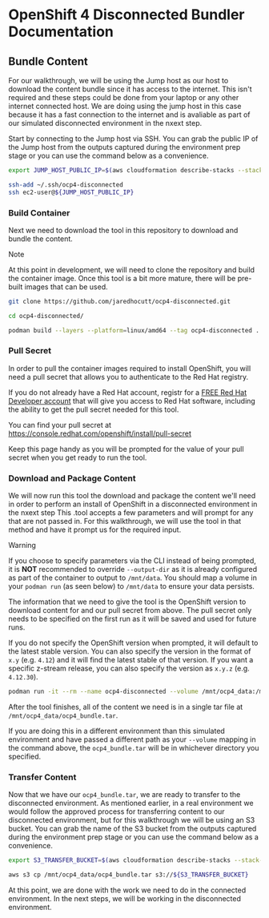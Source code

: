 # OpenShift 4 Disconnected Bundler Documentation

## Bundle Content

For our walkthrough, we will be using the Jump host as our host to download the
content bundle since it has access to the internet. This isn't required and
these steps could be done from your laptop or any other internet connected
host. We are doing using the jump host in this case because it has a fast
connection to the internet and is avaliable as part of our simulated
disconnected environment in the nxext step.

Start by connecting to the Jump host via SSH. You can grab the public IP of the
Jump host from the outputs captured during the environment prep stage or you
can use the command below as a convenience.

```bash
export JUMP_HOST_PUBLIC_IP=$(aws cloudformation describe-stacks --stack-name ocp4-disconnected --query 'Stacks[0].Outputs[?OutputKey==`JumpInstancePublicIp`].OutputValue' --output text)

ssh-add ~/.ssh/ocp4-disconnected
ssh ec2-user@${JUMP_HOST_PUBLIC_IP}
```

### Build Container

Next we need to download the tool in this repository to download and bundle the
content.

> [!NOTE]
> At this point in development, we will need to clone the repository and
> build the container image. Once this tool is a bit more mature, there will be
> pre-built images that can be used.

```bash
git clone https://github.com/jaredhocutt/ocp4-disconnected.git

cd ocp4-disconnected/

podman build --layers --platform=linux/amd64 --tag ocp4-disconnected .
```

### Pull Secret

In order to pull the container images required to install OpenShift, you will
need a pull secret that allows you to authenticate to the Red Hat registry.

If you do not already have a Red Hat account, registr for a [FREE Red Hat
Developer account](https://developers.redhat.com/register/) that will give you
access to Red Hat software, including the ability to get the pull secret needed
for this tool.

You can find your pull secret at
https://console.redhat.com/openshift/install/pull-secret

Keep this page handy as you will be prompted for the value of your pull secret
when you get ready to run the tool.

### Download and Package Content

We will now run this tool the download and package the content we'll need in
order to perform an install of OpenShift in a disconnected environment in the nxext step This
.tool accepts a few parameters and will prompt for any that are not passed in.
For this walkthrough, we will use the tool in that method and have it prompt us
for the required input.

> [!WARNING]
> If you choose to specify parameters via the CLI instead of being prompted, it
> is **NOT** recommended to override `--output-dir` as it is already
> configured as part of the container to output to `/mnt/data`. You should map
> a volume in your `podman run` (as seen below) to `/mnt/data` to ensure your
> data persists.

The information that we need to give the tool is the OpenShift version to
download content for and our pull secret from above. The pull secret only needs
to be specified on the first run as it will be saved and used for future runs.

If you do not specify the OpenShift version when prompted, it will default to
the latest stable version. You can also specify the version in the format of
`x.y` (e.g. `4.12`) and it will find the latest stable of that version. If you
want a specific z-stream release, you can also specify the version as `x.y.z`
(e.g. `4.12.30`).

```bash
podman run -it --rm --name ocp4-disconnected --volume /mnt/ocp4_data:/mnt/data:z localhost/ocp4-disconnected
```

After the tool finishes, all of the content we need is in a single tar file at
`/mnt/ocp4_data/ocp4_bundle.tar`.

If you are doing this in a different environment than this simulated
environment and have passed a different path as your `--volume` mapping in the
command above, the `ocp4_bundle.tar` will be in whichever directory you
specified.

### Transfer Content

Now that we have our `ocp4_bundle.tar`, we are ready to transfer to the
disconnected environment. As mentioned earlier, in a real environment we would
follow the approved process for transferring content to our disconnected
environment, but for this walkthrough we will be using an S3 bucket. You can
grab the name of the S3 bucket from the outputs captured during the environment
prep stage or you can use the command below as a convenience.

```bash
export S3_TRANSFER_BUCKET=$(aws cloudformation describe-stacks --stack-name ocp4-disconnected --query 'Stacks[0].Outputs[?OutputKey==`S3TransferBucket`].OutputValue' --output text)

aws s3 cp /mnt/ocp4_data/ocp4_bundle.tar s3://${S3_TRANSFER_BUCKET}
```

At this point, we are done with the work we need to do in the connected
environment. In the next steps, we will be working in the disconnected
environment.
